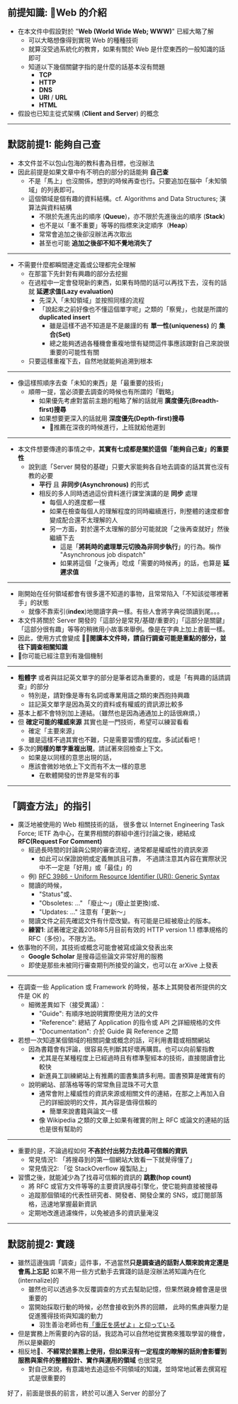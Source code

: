 ## 前提知識: Web 的介紹

- 在本文件中假設對於 "**Web (World Wide Web; WWW)**" 已經大略了解
    - 可以大略想像得到實現 Web 的種種技術
    - 就算沒受過系統化的教育，如果有關於 Web 是什麼東西的一般知識的話即可
    - 知道以下幾個關鍵字指的是什麼的話基本沒有問題
        - **TCP**
        - **HTTP**
        - **DNS**
        - **URI** / **URL**
        - **HTML**
- 假設也已知主從式架構 (**Client and Server**) 的概念

---

## 默認前提1: 能夠自己查

- 本文件並不以包山包海的教科書為目標，也沒辦法
- 因此前提是如果文章中有不明白的部分的話能夠 **自己查**
    - 不是「馬上」也沒關係，想到的時候再查也行。只要追加在腦中「未知領域」的列表即可。
    - 這個領域是個有趣的資料結構。cf. Algorithms and Data Structures; 演算法與資料結構
        - 不限於先進先出的順序 (**Queue**)，亦不限於先進後出的順序 (**Stack**)
        - 也不是以「重不重要」等等的指標來決定順序（**Heap**）
        - 常常會追加之後卻沒辦法再次取出
        - 甚至也可能 **追加之後卻不知不覺地消失了**

---

- 不需要什麼都瞬間連定義或公理都完全理解
    - 在那當下先針對有興趣的部分去挖掘
    - 在過程中一定會發現新的東西，如果有時間的話可以再找下去，沒有的話就 **延遲求值(Lazy evaluation)**
        -  先深入「未知領域」並按照同樣的流程
        - 「說起來之前好像也不懂這個單字呢」之類的「察覺」，也就是所謂的 **duplicated insert**
            - 雖是這樣不過不知道是不是嚴謹的有 **單一性(uniqueness)** 的 **集合(Set)**
            - 總之能夠透過各種機會重複地懷有疑問這件事應該跟對自己來說很重要的可能性有關
    - 只要這樣重複下去，自然地就能夠追溯到根本

---

- 像這樣照順序去查「未知的東西」是「最重要的技術」
    - 順帶一提，當必須要去調查的時候也有所謂的「戰略」
        - 如果優先考慮對當前主題的粗略了解的話就用 **廣度優先(Breadth-first)搜尋**
        - 如果想要更深入的話就用 **深度優先(Depth-first)搜尋**
            - 推薦在深夜的時候進行，上班就給他遲到

---

- 本文件想要傳達的事情之中，**其實有七成都是關於這個「能夠自己查」的重要性**
    - 說到底「Server 開發的基礎」只要大家能夠各自地去調查的話其實也沒有教的必要
        - **平行** 且 **非同步(Asynchronous)** 的形式
        - 相反的多人同時透過這份資料進行課堂演講的是 **同步** 處理
            - 每個人的進度都一樣
            - 如果在檢查每個人的理解程度的同時繼續進行，則整體的速度都會變成配合還不太理解的人
            - 另一方面，對於還不太理解的部分可能就說「之後再查就好」然後繼續下去
                - 這是「**將耗時的處理單元切換為非同步執行**」的行為。稱作 "Asynchronous job dispatch"
                - 如果將這個「之後再」唸成「需要的時候再」的話，也算是 **延遲求值**

---

- 剛開始在任何領域都會有很多還不知道的事物，且常常陷入「不知該從哪裡著手」的狀態
    - 就像不靠索引(**index**)地閱讀字典一樣。有些人會將字典從頭讀到尾。。。
- 本文件將關於 Server 開發的「這部分是常見/基礎/重要的」「這部分是關鍵」「這部分很有趣」等等的稍微用小故事來舉例。像是在字典上加上書籤一樣。
- 因此，使用方式會變成 **閱讀本文件時，請自行調查可能是重點的部分，並往下調查相關知識**
- 你可能已經注意到有幾個機制

---

- **粗體字** 或者與註記英文單字的部分是筆者認為重要的，或是「有興趣的話請調查」的部分
    - 特別是，請對像是專有名詞或專業用語之類的東西抱持興趣
    - 註記英文單字是因為英文的資料或有權威的資訊源比較多
- 基本上都不會特別加上連結。（雖然也是因為通通加上的話很麻煩，）
- 但 **確定可能的權威來源** 其實也是一門技術，希望可以練習看看
    - 確定「主要來源」
    - 雖是這樣不過其實也不難，只是需要習慣的程度。多試試看吧！
- 多次的**同樣的單字重複出現**，請試著來回檢查上下文。
    - 如果是以同樣的意思出現的話，
    - 應該會微妙地依上下文而有不太一樣的意思
        - 在軟體開發的世界是常有的事

---

## 「調查方法」的指引

- 廣泛地被使用的 Web 相關技術的話，
  很多會以 Internet Engineering Task Force; IETF 為中心，在業界相關的群組中進行討論之後，總結成**RFC(Request For Comment)**
    - 經過長時間的討論與公開的審查流程，通常都是權威性的資訊來源
        - 如此可以保證說明或定義無誤且可靠，
          不過請注意其內容在實際狀況中不一定是「好用」或「最佳」的
    - 例) [RFC 3986 - Uniform Resource Identifier (URI): Generic Syntax](https://tools.ietf.org/html/rfc3986)
    - 閱讀的時候，
        - "Status"或、
        - "Obsoletes: ..." 「廢止〜」(廢止並更換)或、
        - "Updates: ..." 注意有「更新〜」
    - 閱讀文件之前先確認文件有什麼改變。有可能是已經被廢止的版本。
    - **練習1**: 試著確定定義2018年5月目前有效的 HTTP version 1.1 標準規格的RFC（多份）。不限方法。
- 依事物的不同，其技術或概念可能會被寫成論文發表出來
    - **Google Scholar** 是搜尋這些論文非常好用的服務
    - 即使是那些未被同行審查期刊所接受的論文，也可以在 arXive 上發表

---

- 在調查一些 Application 或 Framework 的時候，基本上其開發者所提供的文件是 OK 的
    - 細微差異如下（接受異議）：
        - "Guide": 有順序地說明實際使用方法的文件
        - "Reference": 總結了 Application 的指令或 API 之詳細規格的文件
        - "Documentation": 介於 Guide 與 Reference 之間
- 若想一次知道某個領域的相關詞彙或概念的話，可利用書籍或相關網站
    - 因為書籍會有評論，很容易先判斷其好壞再購買。也可以向前輩指教
        - 尤其是在某種程度上已經過時且有標準聖經本的技術，直接閱讀會比較快
        - 新進員工訓練網站上有推薦的圖書集請多利用。圖書預算是確實有的
    - 說明網站、部落格等等的常常魚目混珠不可大意
        - 通常會附上權威性的資訊來源或相關文件的連結，在那之上再加入自己的詳細說明的文件，其內容是值得信賴的
            - 簡單來說書籍與論文一樣
        - 像 Wikipedia 之類的文章上如果有確實的附上 RFC 或論文的連結的話也是很有幫助的

---

- 重要的是，不論過程如何 **不吝於付出努力去找尋可信賴的資訊**
    - 常見情況1: 「將搜尋到的第一個網站大致看一下就覺得懂了」
    - 常見情況2: 「從 StackOverflow 複製貼上」
- 習慣之後，就能減少為了找尋可信賴的資訊的 **跳數(hop count)**
    - 將 RFC 或官方文件等等的主要資訊搜尋引擎化，使它能夠直接被搜尋
    - 追蹤那個領域的代表性研究者、開發者、開發企業的 SNS，或訂閱部落格，迅速地掌握最新資訊
    - 定期地改進過濾條件，以免被過多的資訊量淹沒

---

## 默認前提2: 實踐

- 雖然這邊強調「調查」這件事，不過當然**只是調查過的話對人類來說肯定還是會馬上忘記**
  如果不用一些方式動手去實踐的話是沒辦法將知識內在化(internalize)的
    - 雖然也可以透過多次反覆調查的方式去幫助記憶，但果然親身體會還是很重要的
    - 當開始採取行動的時候，必然會接收到外界的回饋，
      此時的焦慮與壓力是促進獲得技術與知識的動力
        - 羽生善治老師也有[「重圧を感ぜよ」と仰っている](http://www.hochi.co.jp/entertainment/20180430-OHT1T50154.html)
- 但是實務上所需要的內容的話，我認為可以自然地從實務來獲取學習的機會，所以是樂觀的
- 相反地、**不經常於業務上使用，但如果沒有一定程度的瞭解的話則會影響到服務與案件的整體設計、實作與運用的領域** 也很常見
    - 對自己來說，有意識地去追這些不同領域的知識，並時常地試著去撰寫程式是很重要的

好了，前面是很長的前言，終於可以進入 Server 的部分了
